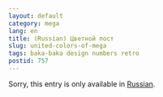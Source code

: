 ```yaml
---
layout: default
category: mega
lang: en
title: (Russian) Цветной пост
slug: united-colors-of-mega
tags: baka-baka design numbers retro 
postid: 757
---
```

<p>Sorry, this entry is only available in <a href="/mega/export/getposts.php">Russian</a>.</p>